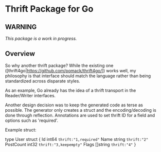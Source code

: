 Thrift Package for Go
=====================

WARNING
-------

*This package is a work in progress.*

Overview
--------

So why another thrift package? While the existing one
([thrift4go|https://github.com/pomack/thrift4go/]) works well, my philosophy
is that interface should match the language rather than being standardized
across disparate styles.

As an example, Go already has the idea of a thrift transport in the
Reader/Writer interfaces.

Another design decision was to keep the generated code as terse as possible.
The generator only creates a struct and the encoding/decoding is done through
reflection. Annotations are used to set thrift ID for a field and options such
as 'required'.

Example struct:

type User struct {
	Id        int64    `thrift:"1,required"`
	Name      string   `thrift:"2"`
	PostCount int32    `thrift:"3,keepempty"`
	Flags     []string `thrift:"4"`
}